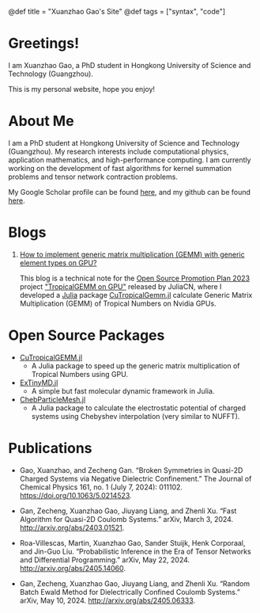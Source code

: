 @def title = "Xuanzhao Gao's Site"
@def tags = ["syntax", "code"]

# Greetings!

I am Xuanzhao Gao, a PhD student in Hongkong University of Science and Technology (Guangzhou).

This is my personal website, hope you enjoy!

# About Me

I am a PhD student at Hongkong University of Science and Technology (Guangzhou). My research interests include computational physics, application mathematics, and high-performance computing. I am currently working on the development of fast algorithms for kernel summation problems and tensor network contraction problems.

My Google Scholar profile can be found [here](https://scholar.google.fr/citations?user=ScbYSkgAAAAJ&hl=fr), and my github can be found [here](https://github.com/ArrogantGao).

# Blogs

1. [How to implement generic matrix multiplication (GEMM) with generic element types on GPU?](/CuTropicalGEMM/)

    This blog is a technical note for the [Open Source Promotion Plan 2023](https://summer-ospp.ac.cn/) project ["TropicalGEMM on GPU"](https://summer-ospp.ac.cn/org/prodetail/23fec0105?lang=en&list=pro) released by JuliaCN, where I developed a [Julia](https://julialang.org/) package [CuTropicalGemm.jl](https://github.com/TensorBFS/CuTropicalGEMM.jl) calculate Generic Matrix Multiplication (GEMM) of Tropical Numbers on Nvidia GPUs.

# Open Source Packages

* [CuTropicalGEMM.jl](https://github.com/TensorBFS/CuTropicalGEMM.jl)
  * A Julia package to speed up the generic matrix multiplication of Tropical Numbers using GPU.
* [ExTinyMD.jl](https://github.com/HPMolSim/ExTinyMD.jl)
  * A simple but fast molecular dynamic framework in Julia.
* [ChebParticleMesh.jl](https://github.com/HPMolSim/ChebParticleMesh.jl)
  * A Julia package to calculate the electrostatic potential of charged systems using Chebyshev interpolation (very similar to NUFFT).
  
# Publications

* Gao, Xuanzhao, and Zecheng Gan. “Broken Symmetries in Quasi-2D Charged Systems via Negative Dielectric Confinement.” The Journal of Chemical Physics 161, no. 1 (July 7, 2024): 011102. https://doi.org/10.1063/5.0214523.

* Gan, Zecheng, Xuanzhao Gao, Jiuyang Liang, and Zhenli Xu. “Fast Algorithm for Quasi-2D Coulomb Systems.” arXiv, March 3, 2024. http://arxiv.org/abs/2403.01521.

* Roa-Villescas, Martin, Xuanzhao Gao, Sander Stuijk, Henk Corporaal, and Jin-Guo Liu. “Probabilistic Inference in the Era of Tensor Networks and Differential Programming.” arXiv, May 22, 2024. http://arxiv.org/abs/2405.14060.

* Gan, Zecheng, Xuanzhao Gao, Jiuyang Liang, and Zhenli Xu. “Random Batch Ewald Method for Dielectrically Confined Coulomb Systems.” arXiv, May 10, 2024. http://arxiv.org/abs/2405.06333.